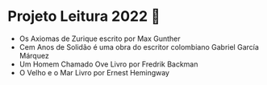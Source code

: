# Projeto Leitura 2022 :book: 

- Os Axiomas de Zurique escrito por Max Gunther
- Cem Anos de Solidão é uma obra do escritor colombiano Gabriel García Márquez
- Um Homem Chamado Ove Livro por Fredrik Backman
- O Velho e o Mar Livro por Ernest Hemingway


